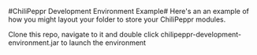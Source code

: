 #ChiliPeppr Development Environment Example#
Here's an an example of how you might layout your folder to store your ChiliPeppr modules.

Clone this repo, navigate to it and double click chilipeppr-development-environment.jar to launch the environment